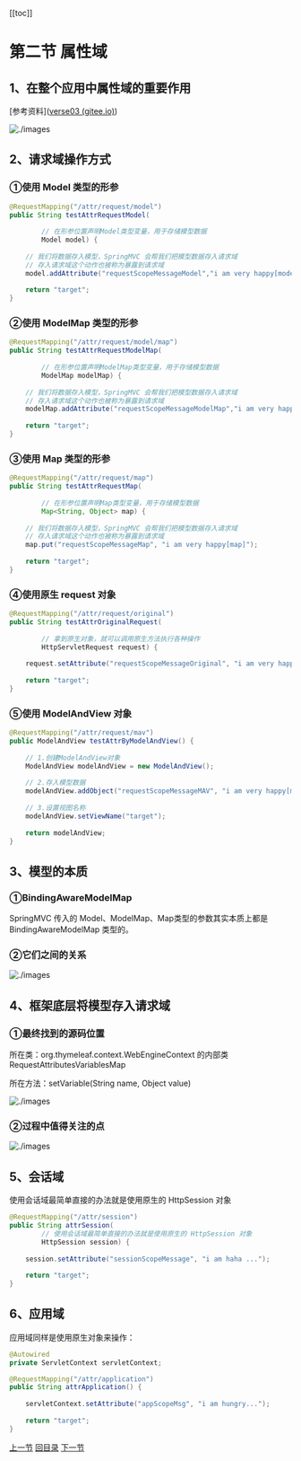 [[toc]]

# 第二节 属性域

## 1、在整个应用中属性域的重要作用

[参考资料]([verse03 (gitee.io)](http://heavy_code_industry.gitee.io/code_heavy_industry/pro001-javaweb/lecture/bookstore05/verse03.html))

![./images](./images/img010.png)



## 2、请求域操作方式

### ①使用 Model 类型的形参

```java
@RequestMapping("/attr/request/model")
public String testAttrRequestModel(
    
        // 在形参位置声明Model类型变量，用于存储模型数据
        Model model) {
    
    // 我们将数据存入模型，SpringMVC 会帮我们把模型数据存入请求域
    // 存入请求域这个动作也被称为暴露到请求域
    model.addAttribute("requestScopeMessageModel","i am very happy[model]");
    
    return "target";
}
```



### ②使用 ModelMap 类型的形参

```java
@RequestMapping("/attr/request/model/map")
public String testAttrRequestModelMap(
    
        // 在形参位置声明ModelMap类型变量，用于存储模型数据
        ModelMap modelMap) {
    
    // 我们将数据存入模型，SpringMVC 会帮我们把模型数据存入请求域
    // 存入请求域这个动作也被称为暴露到请求域
    modelMap.addAttribute("requestScopeMessageModelMap","i am very happy[model map]");
    
    return "target";
}
```



### ③使用 Map 类型的形参

```java
@RequestMapping("/attr/request/map")
public String testAttrRequestMap(
    
        // 在形参位置声明Map类型变量，用于存储模型数据
        Map<String, Object> map) {
    
    // 我们将数据存入模型，SpringMVC 会帮我们把模型数据存入请求域
    // 存入请求域这个动作也被称为暴露到请求域
    map.put("requestScopeMessageMap", "i am very happy[map]");
    
    return "target";
}
```



### ④使用原生 request 对象

```java
@RequestMapping("/attr/request/original")
public String testAttrOriginalRequest(
    
        // 拿到原生对象，就可以调用原生方法执行各种操作
        HttpServletRequest request) {
    
    request.setAttribute("requestScopeMessageOriginal", "i am very happy[original]");
    
    return "target";
}
```



### ⑤使用 ModelAndView 对象

```java
@RequestMapping("/attr/request/mav")
public ModelAndView testAttrByModelAndView() {
    
    // 1.创建ModelAndView对象
    ModelAndView modelAndView = new ModelAndView();
    
    // 2.存入模型数据
    modelAndView.addObject("requestScopeMessageMAV", "i am very happy[mav]");
    
    // 3.设置视图名称
    modelAndView.setViewName("target");
    
    return modelAndView;
}
```



## 3、模型的本质

### ①BindingAwareModelMap

SpringMVC 传入的 Model、ModelMap、Map类型的参数其实本质上都是 BindingAwareModelMap 类型的。



### ②它们之间的关系

![./images](./images/img004.png)



## 4、框架底层将模型存入请求域

### ①最终找到的源码位置

所在类：org.thymeleaf.context.WebEngineContext 的内部类 RequestAttributesVariablesMap

所在方法：setVariable(String name, Object value)

![./images](./images/img005.png)



### ②过程中值得关注的点

![./images](./images/img006.png)



## 5、会话域

使用会话域最简单直接的办法就是使用原生的 HttpSession 对象

```java
@RequestMapping("/attr/session")
public String attrSession(
        // 使用会话域最简单直接的办法就是使用原生的 HttpSession 对象
        HttpSession session) {
    
    session.setAttribute("sessionScopeMessage", "i am haha ...");
    
    return "target";
}
```



## 6、应用域

应用域同样是使用原生对象来操作：

```java
@Autowired
private ServletContext servletContext;

@RequestMapping("/attr/application")
public String attrApplication() {
    
    servletContext.setAttribute("appScopeMsg", "i am hungry...");
    
    return "target";
}
```



[上一节](verse01.html) [回目录](index.html) [下一节](verse03.html)